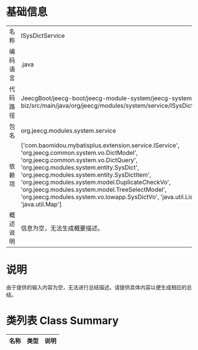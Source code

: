 # 基础信息

|      |      |
|------|------|
| 名称 | ISysDictService |
| 编码语言 | .java |
| 代码路径 | JeecgBoot/jeecg-boot/jeecg-module-system/jeecg-system-biz/src/main/java/org/jeecg/modules/system/service/ISysDictService.java |
| 包名 | org.jeecg.modules.system.service |
| 依赖项 | ['com.baomidou.mybatisplus.extension.service.IService', 'org.jeecg.common.system.vo.DictModel', 'org.jeecg.common.system.vo.DictQuery', 'org.jeecg.modules.system.entity.SysDict', 'org.jeecg.modules.system.entity.SysDictItem', 'org.jeecg.modules.system.model.DuplicateCheckVo', 'org.jeecg.modules.system.model.TreeSelectModel', 'org.jeecg.modules.system.vo.lowapp.SysDictVo', 'java.util.List', 'java.util.Map'] |
| 概述说明 | 信息为空，无法生成概要描述。 |

# 说明

由于提供的输入内容为空，无法进行总结描述。请提供具体内容以便生成相应的总结。

# 类列表 Class Summary

| 名称   | 类型  | 说明 |
|-------|------|-------------|




